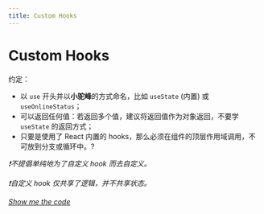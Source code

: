 ```yaml
---
title: Custom Hooks
---
```


# Custom Hooks

约定：
- 以 `use` 开头并以**小驼峰**的方式命名，比如 `useState` (内置) 或 `useOnlineStatus`；
- 可以返回任何值：若返回多个值，建议将返回值作为对象返回，不要学 `useState` 的返回方式；
- 只要是使用了 React 内置的 hooks，那么必须在组件的顶层作用域调用，不可放到分支或循环中。<span v-click="2" class="text-highlight">?</span>

<div v-click="1">

_❗️不提倡单纯地为了自定义 hook 而去自定义。_

</div>

<div v-click="3">

_❗️自定义 hook 仅共享了逻辑，并不共享状态。_

</div>

*<a v-click="4" href="https://stackblitz.com/edit/react-ts-thmkaf?ctl=1&embed=1&file=App.tsx" target="_blank">Show me the code</a>*

<!-- 
之前介绍了 React 内置的一些 hooks，大家可以发现这些 hooks 都是比较基础的。

但是通常我们希望可以将业务中的某些逻辑抽离出来进行封装，在组件之间共享逻辑，同时在使用它的时候代码更简洁，迭代更方便。

在开始给大家演示如何去编写自定义 hook 之前，我们需要先明确 React 对于自定义 hook 的一些约定：

（按照 PPT 内容读）……不可放到分之或循环中（click）。

当然我们并不提倡将一切组件内的逻辑都封装成自定义 hook，对于不具备复用性的特定逻辑，直接写再在组件里是最好的选择。（click）

还有需要注意的是，自定义 hook 只是共享了状态变更的逻辑，但是状态不会共享。

这里留个问题给各位同学，为什么 React 要求的内置的 hooks 必须要在组件的顶层作用域中调用？

那么接下来根据代码给大家讲解下如何声明自定义 hook。（click link）
 -->